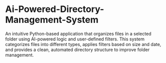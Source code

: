 # Ai-Powered-Directory-Management-System
An intuitive Python-based application that organizes files in a selected folder using AI-powered logic and user-defined filters. This system categorizes files into different types, applies filters based on size and date, and provides a clean, automated directory structure to improve folder management.

